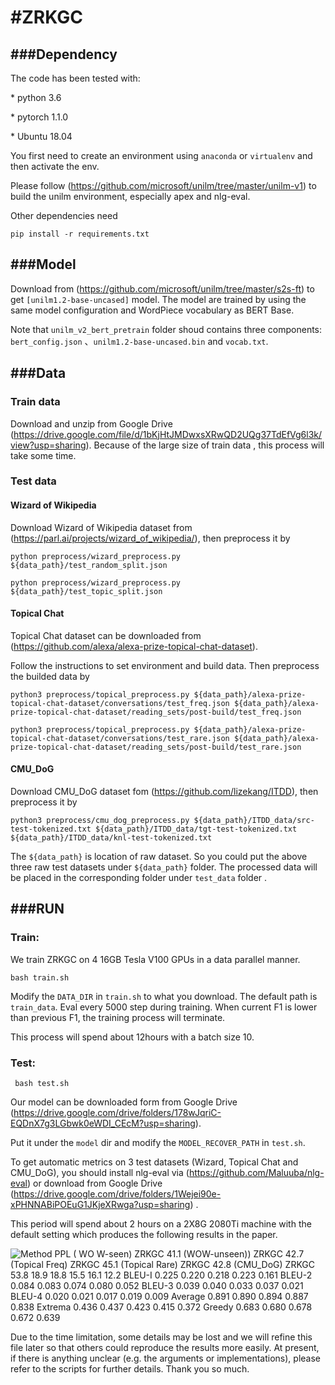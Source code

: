 # \#ZRKGC

 

## \###Dependency

The code has been tested with:

\* python 3.6 

\* pytorch 1.1.0

\* Ubuntu 18.04



You first need to create an environment using `anaconda` or `virtualenv` and then activate the env.

Please follow  (https://github.com/microsoft/unilm/tree/master/unilm-v1) to build the unilm environment, especially apex and nlg-eval.

Other dependencies need

```
pip install -r requirements.txt
```

## \###Model

Download from (https://github.com/microsoft/unilm/tree/master/s2s-ft) to get `[unilm1.2-base-uncased]` model. The model are trained by using the same model configuration and WordPiece vocabulary as BERT Base.

Note that  `unilm_v2_bert_pretrain` folder shoud  contains  three components: `bert_config.json` 、`unilm1.2-base-uncased.bin`  and  `vocab.txt`.



## \###Data

### Train data

Download and unzip from Google Drive (https://drive.google.com/file/d/1bKjHtJMDwxsXRwQD2UQg37TdEfVg6l3k/view?usp=sharing).  Because of the large size of train data , this process will take some time.

### Test data

#### Wizard of Wikipedia 

Download Wizard of Wikipedia dataset from (https://parl.ai/projects/wizard_of_wikipedia/), then preprocess it by 

```
python preprocess/wizard_preprocess.py ${data_path}/test_random_split.json

python preprocess/wizard_preprocess.py ${data_path}/test_topic_split.json
```



#### Topical Chat

Topical Chat dataset can be downloaded from (https://github.com/alexa/alexa-prize-topical-chat-dataset).

Follow the instructions to set  environment and build data. Then preprocess the builded data by 

```
python3 preprocess/topical_preprocess.py ${data_path}/alexa-prize-topical-chat-dataset/conversations/test_freq.json ${data_path}/alexa-prize-topical-chat-dataset/reading_sets/post-build/test_freq.json

python3 preprocess/topical_preprocess.py ${data_path}/alexa-prize-topical-chat-dataset/conversations/test_rare.json ${data_path}/alexa-prize-topical-chat-dataset/reading_sets/post-build/test_rare.json
```



#### CMU_DoG

Download CMU_DoG dataset fom (https://github.com/lizekang/ITDD), then preprocess it by

```
python3 preprocess/cmu_dog_preprocess.py ${data_path}/ITDD_data/src-test-tokenized.txt ${data_path}/ITDD_data/tgt-test-tokenized.txt ${data_path}/ITDD_data/knl-test-tokenized.txt
```



The `${data_path}` is location of raw dataset. So you could put the above three raw test datasets under `${data_path}` folder. The processed data will be  placed in the corresponding folder under `test_data` folder .

## \###RUN

### Train:

We train ZRKGC on 4 16GB Tesla V100 GPUs in a data parallel manner.

```
bash train.sh
```

Modify the `DATA_DIR`  in `train.sh` to what you download. The default path is `train_data`. Eval every 5000 step during training.  When current F1 is lower than previous F1, the training process will terminate.

This process will spend about 12hours with a batch size 10.

### Test:

```
 bash test.sh
```

Our model can be downloaded form from Google Drive (https://drive.google.com/drive/folders/178wJqriC-EQDnX7g3LGbwk0eWDI_CEcM?usp=sharing).  

Put it under the  `model` dir and modify the `MODEL_RECOVER_PATH`  in `test.sh`. 

To get automatic metrics on 3 test datasets (Wizard, Topical Chat and CMU_DoG),  you should install nlg-eval via (https://github.com/Maluuba/nlg-eval)  or download from Google Drive (https://drive.google.com/drive/folders/1Wejei90e-xPHNNABiPOEuG1JKjeXRwga?usp=sharing) .

This period will spend about 2 hours on a 2X8G 2080Ti machine with the default setting which produces the following results in the paper.

 

![Method PPL  ( WO W-seen)  ZRKGC 41.1  (WOW-unseen))  ZRKGC 42.7  (Topical Freq)  ZRKGC 45.1  (Topical Rare)  ZRKGC 42.8  (CMU_DoG)  ZRKGC 53.8  18.9  18.8  15.5  16.1  12.2  BLEU-I  0.225  0.220  0.218  0.223  0.161  BLEU-2  0.084  0.083  0.074  0.080  0.052  BLEU-3  0.039  0.040  0.033  0.037  0.021  BLEU-4  0.020  0.021  0.017  0.019  0.009  Average  0.891  0.890  0.894  0.887  0.838  Extrema  0.436  0.437  0.423  0.415  0.372  Greedy  0.683  0.680  0.678  0.672  0.639 ](file:////Users/llx/Library/Group%20Containers/UBF8T346G9.Office/TemporaryItems/msohtmlclip/F0D5536F-78B5-B14A-890B-DE85A2D370A5.png)



Due to the time limitation, some details may be lost and we will refine this file later so that others could reproduce the results more easily.  At present, if there is anything unclear (e.g. the arguments or implementations), please refer to the scripts for further details. Thank you so much.